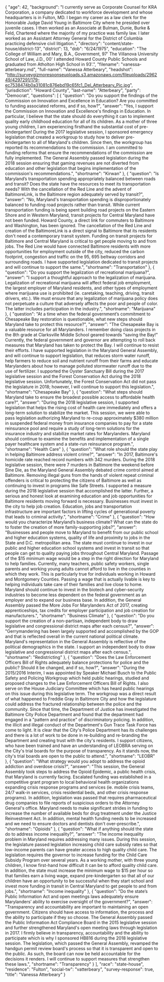 {
  "age": 42,
  "background": "I currently serve as Corporate Counsel for KRA Corporation, a company dedicated to workforce development and whose headquarters is in Fulton, MD.  I began my career as a law clerk for the Honorable Judge David Young in Baltimore City where he presided over juvenile cases.  I then worked as an Associate at Bulman, Dunie, Burke & Feld, Chartered where the majority of my practice was family law.  I later worked as an Assistant Attorney General for the District of Columbia practicing defensive civil litigation.",
  "directory": "content/state-house/district-13",
  "district": 13,
  "dob": "6/24/1975",
  "education": "The College of William and Mary, B.A., Government, 97' The Villanova University School of Law, J.D., 00' I attended Howard County Public Schools and graduated from Atholton High School in 93'.",
  "filename": "vanessa-atterbeary.md",
  "full-name": "Vanessa Atterbeary",
  "headshot": "http://surveygizmoresponseuploads.s3.amazonaws.com/fileuploads/296249/4297291/179-ec7538474b0a31081c876ebd19c65fc1_Del_Atterbeary_Pic.jpg",
  "jurisdiction": "Howard County",
  "last-name": "Atterbeary",
  "party": "Democrat",
  "questions": [
    {
      "question": "Do you support the findings of the Commission on Innovation and Excellence in Education? Are you committed to funding associated reforms, and if so, how?",
      "answer": "Yes, I support the Commission on Innovation and Excellence's findings in Education.  In particular, I believe that the state should do everything it can to implement quality early childhood education for all of its children.  As a mother of three young children, I am experiencing firsthand the substantial cost of pre-kindergarten!  During the 2017 legislative session, I sponsored emergency legislation that created a workgroup to study how to deliver pre-kindergarten to all of Maryland's children.  Since then, the workgroup has reported its recommendations to the commission.  I am committed to funding reforms that ensure the recommendations of the commission are fully implemented.  The General Assembly passed legislation during the 2018 session ensuring that gaming revenues are not diverted from education and other legislation that begins implementation of the commission's recommendations.",
      "shortname": "Kirwan"
    },
    {
      "question": "Is Maryland’s transportation spending appropriately balanced between roads and transit? Does the state have the resources to meet its transportation needs? With the cancellation of the Red Line and the advent of BaltimoreLink, is the Baltimore region adequately served by transit?",
      "answer": "No, Maryland's transportation spending is disproportionately balanced to funding road projects rather than transit.  While current transportation funding is being spent building road projects on the Eastern Shore and in Western Maryland, transit projects for Central Maryland have not been funded.  Howard County, a direct link for commuters to Baltimore and Washington, has been ignored.  The cancellation of the Red Line and creation of the BaltimoreLink is a direct signal to Baltimore that its residents don't need a contemporary transit system.  Funding on transit projects for Baltimore and Central Maryland is critical to get people moving to and from jobs.  The Red Line would have connected Baltimore residents with more opportunities for employment outside of the city, reduced the carbon footprint, congestion and traffic on the 95, 695 beltway corridors and surrounding roads.  I have supported legislation dedicated to transit projects and will continue to support the same.",
      "shortname": "Transportation"
    },
    {
      "question": "Do you support the legalization of recreational marijuana?",
      "answer": "I support a thoughtful approach to the legalization of marijuana.  Legalization of recreational marijuana will affect federal job employment, the largest employer of Maryland residents, and other types of employment where marijuana use is prohibited (ie. caretaking, teaching, driving, transit drivers, etc.).  We must ensure that any legalization of marijuana policy does not perpetuate a culture that adversely affects the poor and people of color.  The latter includes participation in the industry.",
      "shortname": "Marijuana"
    },
    {
      "question": "At a time when the federal government’s commitment to Chesapeake Bay restoration is questionable, what new steps should Maryland take to protect this resource?",
      "answer": "The Chesapeake Bay is a valuable resource for all Marylanders.  I remember doing class projects in the 8th grade at Clarksville Middle School geared towards \"saving the Bay!\"  Currently, the federal government and governor are attempting to roll back measures that Maryland has taken to protect the Bay.  I will continue to resist their efforts.  I have supported legislation in the Maryland General Assembly, and will continue to support legislation, that reduces storm water runoff, help farmers to reduce soil and nutrient runoff from their farms and educate Marylanders about how to manage polluted stormwater runoff due to the use of fertilizer.  I supported the Oyster Sanctuary Bill during the 2017 legislative session and the Forest Conservation Act during the 2018 legislative session.  Unfortunately, the Forest Conservation Act did not pass the legislature in 2018; however, I will continue to support this legislation.",
      "shortname": "Chesapeake Bay"
    },
    {
      "question": "What steps should Maryland take to ensure the broadest possible access to affordable health care?",
      "answer": "During the 2018 legislative session, I supported legislation that helps the rising cost of health care immediately and offers a long-term solution to stabilize the market.  This session, we were able to pass legislation authorizing Maryland to re-coup approximately $380 million in suspended federal money from insurance companies to pay for a state reinsurance pool and require a study of long-term solutions for the insurance industry and stabilize market rates for Marylanders.  Maryland should continue to examine the benefits and implementation of a single payer healthcare system and a state-run reinsurance program.",
      "shortname": "Health Care"
    },
    {
      "question": "What role should the state play in helping Baltimore address violent crime?",
      "answer": "In 2017, Baltimore's homicide rate reached record numbers with 342 murders.  During the 2018 legislative session, there were 7 murders in Baltimore the weekend before Sine Die, as the Maryland General Assembly debated crime control aimed at Baltimore.  Removing illegal guns from the hands of violent repeat criminal offenders is critical to protecting the citizens of Baltimore as well as continuing to invest in programs like Safe Streets.  I supported a measure during the 2018 legislative session that accomplished the latter.  Further, a serious and honest look at examining education and job opportunities for Baltimore residents moving forward is necessary.  Businesses must invest in the city to help job creation.  Education, jobs and transportation infrastructure are important factors in lifting cycles of generational poverty that leads to criminal activity.",
      "shortname": "Crime"
    },
    {
      "question": "How would you characterize Maryland’s business climate? What can the state do to foster the creation of more family-supporting jobs?",
      "answer": "Businesses and people move to Maryland to benefit from our public school and higher education systems, quality of life and proximity to jobs in the State and D.C. metropolitan area.  The state must continue to invest in our public and higher education school systems and invest in transit so that people can get to quality paying jobs throughout Central Maryland.  Passage of the $15 minimum wage would be a step in the right direction for Maryland to help families.  Currently, many teachers, public safety workers, single parents and working young adults cannot afford to live in the counties in which they work.  This is particularly true for individuals working in Howard and Montgomery Counties.  Passing a wage that is actually livable is key to helping individuals take care of their families and live close to home.  Maryland should continue to invest in the biotech and cyber-security industries to become less dependent on the federal government as an employer and to expand our business base.  In addition, the General Assembly passed the More Jobs For Marylanders Act of 2017, creating apprenticeships, tax credits for employer participation and job creation for manufacturers.",
      "shortname": "Business Climate"
    },
    {
      "question": "Do you support the creation of a non-partisan, independent body to draw legislative and congressional district maps after each census?",
      "answer": "Gerrymandering has been largely supported and accomplished by the GOP and that is reflected overall in the current national political climate.   Maryland's representation in the General Assembly is reflective of the political demographics in the state.  I support an independent body to draw legislative and congressional district maps after each census.",
      "shortname": "Redistricting"
    },
    {
      "question": "Does the Law Enforcement Officers Bill of Rights adequately balance protections for police and the public? Should it be changed, and if so, how?",
      "answer": "During the 2015/2016 Interim, I was appointed by Speaker Michael Busch to the Public Safety and Policing Workgroup which held public hearings, studied and proposed changes to the Law Enforcement Officers Bill of Rights.  I also serve on the House Judiciary Committee which has heard public hearings on this issue during this legislative term.  The workgroup was a direct result of what happened to Freddie Gray in Baltimore City and how the legislature could address the fractured relationship between the police and the community.  Since that time, the Department of Justice has investigated the Baltimore City Police Department and found that the department had engaged in a \"pattern and practice\" of discriminatory policing.  In addition, the illicit and illegal conduct of the Department's Gun Trace Task Force has come to light.  It is clear that the City's Police Department has its challenges and there is a lot of work to be done in re-building and re-branding the Department and creating trust with the city's residents.  I support citizens, who have been trained and have an understanding of LEOBRA serving on the City's trial boards for the purpose of transparency.  As it stands now, the city's trial boards are open to the public to attend.",
      "shortname": "LEOBR"
    },
    {
      "question": "What strategy would you adopt to address the opioid addiction and overdose crisis?",
      "answer": "This session, the General Assembly took steps to address the Opioid Epidemic, a public health crisis, that Maryland is currently facing.  Escalated funding was established in a competitive grant program to local behavioral health organizations expanding crisis response programs and services (ie. mobile crisis teams, 24/7 walk-in services, crisis residential beds, and other crisis response programs). In addition, legislation was passed that requires pharmaceutical drug companies to file reports of suspicious orders to the Attorney General's office.  Maryland needs to make significant strides in funding to increase the number of available beds for drug treatment under the Justice Reinvestment Act.  In addition, mental health funding needs to be increased and we need to ensure doctors and dentists don't over-prescribe.",
      "shortname": "Opioids"
    },
    {
      "question": "What if anything should the state do to address income inequality?",
      "answer": "The income inequality problem in Maryland requires addressing many issues. During this session, the legislature passed legislation increasing child care subsidy rates so that low-income parents can have greater access to high quality child care.  The legislation requires the governor to increase funding for the Child Care Subsidy Program over several years.  As a working mother, with three young children, I know first-hand how difficult it can be to afford quality child care.   In addition, the state must increase the minimum wage to $15 per hour so that families earn a living wage, expand pre-kindergarten so that all of our children have an opportunity to be successful when they start school and invest more funding in transit in Central Maryland to get people to and from jobs.",
      "shortname": "Income inequality"
    },
    {
      "question": "Do the state’s Public Information Act and open meetings laws adequately ensure Marylanders’ ability to exercise oversight of the government?",
      "answer": "Transparency and accountability are important to maintaining an open government.  Citizens should have access to information, the process and the ability to participate if they so choose.  The General Assembly passed the Public Information Act Compliance Board in the 2015 legislative session and further strengthened Maryland's open meeting laws through legislation in 2017.  I firmly believe in transparency, accountability and the ability to participate which is why I sponsored HB816 during the 2018 legislative session.  The legislation, which passed the General Assembly, revamped the handgun permit review board's process so that it is transparent and open to the public.  As such, the board can now be held accountable for the decisions it renders.  I will continue to support measures that strengthen these laws.",
      "shortname": "Transparency"
    }
  ],
  "race": "state-house",
  "residence": "Fulton",
  "social-tw": "vatterbeary",
  "survey-response": true,
  "title": "Vanessa Atterbeary"
}
